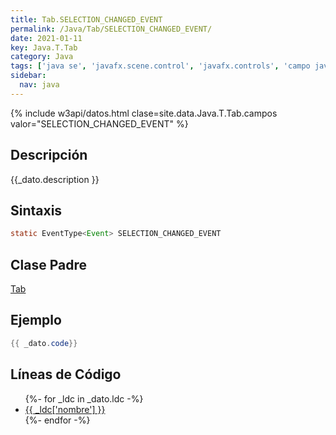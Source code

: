 ```yaml
---
title: Tab.SELECTION_CHANGED_EVENT
permalink: /Java/Tab/SELECTION_CHANGED_EVENT/
date: 2021-01-11
key: Java.T.Tab
category: Java
tags: ['java se', 'javafx.scene.control', 'javafx.controls', 'campo java', 'JavaFX 2.0']
sidebar: 
  nav: java
---
```


{% include w3api/datos.html clase=site.data.Java.T.Tab.campos valor="SELECTION_CHANGED_EVENT" %}

## Descripción
{{_dato.description }}

## Sintaxis
~~~java
static EventType<Event> SELECTION_CHANGED_EVENT
~~~

## Clase Padre
[Tab](/Java/Tab/)

## Ejemplo
~~~java
{{ _dato.code}}
~~~

## Líneas de Código
<ul>
{%- for _ldc in _dato.ldc -%}
   <li>
       <a href="{{_ldc['url'] }}">{{ _ldc['nombre'] }}</a>
   </li>
{%- endfor -%}
</ul>
